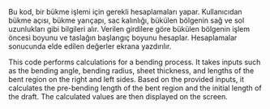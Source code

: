 Bu kod, bir bükme işlemi için gerekli hesaplamaları yapar. Kullanıcıdan bükme açısı, bükme yarıçapı, sac kalınlığı, bükülen bölgenin sağ ve sol uzunlukları gibi bilgileri alır. Verilen girdilere göre bükülen bölgenin işlem öncesi boyunu ve taslağın başlangıç boyunu hesaplar. Hesaplamalar sonucunda elde edilen değerler ekrana yazdırılır.

This code performs calculations for a bending process. It takes inputs such as the bending angle, bending radius, sheet thickness, and lengths of the bent region on the right and left sides. Based on the provided inputs, it calculates the pre-bending length of the bent region and the initial length of the draft. The calculated values are then displayed on the screen.
